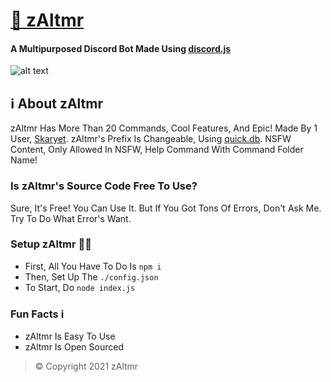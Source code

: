 # [🤖 zAltmr](https://discord.com/oauth2/authorize?client_id=842036225530396672&scope=bot&permissions=8589934591)
#### A **Multipurposed Discord Bot** Made Using [discord.js](https://discord.js.org/#)
![alt text](https://cdn.discordapp.com/attachments/811143476522909718/846350512379265044/zAltmrBanner.png)

## ℹ About zAltmr
zAltmr Has More Than 20 Commands, Cool Features, And Epic! Made By 1 User, [Skaryet](https://github.com/endternvl). zAltmr's Prefix Is Changeable, Using [quick.db](http://quickdb.js.org/). NSFW Content, Only Allowed In NSFW, Help Command With Command Folder Name!

### Is zAltmr's Source Code Free To Use?
Sure, It's Free! You Can Use It. But If You Got Tons Of Errors, Don't Ask Me. Try To Do What Error's Want.

### Setup zAltmr 👨‍💻
- First, All You Have To Do Is `npm i`
- Then, Set Up The `./config.json`
- To Start, Do `node index.js`

### Fun Facts ℹ
- zAltmr Is Easy To Use
- zAltmr Is Open Sourced 

> © Copyright 2021 zAltmr
